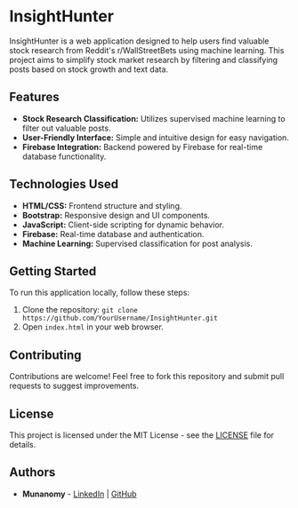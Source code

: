 # InsightHunter

InsightHunter is a web application designed to help users find valuable stock research from Reddit's r/WallStreetBets using machine learning. This project aims to simplify stock market research by filtering and classifying posts based on stock growth and text data.

## Features

- **Stock Research Classification:** Utilizes supervised machine learning to filter out valuable posts.
- **User-Friendly Interface:** Simple and intuitive design for easy navigation.
- **Firebase Integration:** Backend powered by Firebase for real-time database functionality.

## Technologies Used

- **HTML/CSS:** Frontend structure and styling.
- **Bootstrap:** Responsive design and UI components.
- **JavaScript:** Client-side scripting for dynamic behavior.
- **Firebase:** Real-time database and authentication.
- **Machine Learning:** Supervised classification for post analysis.

## Getting Started

To run this application locally, follow these steps:

1. Clone the repository: `git clone https://github.com/YourUsername/InsightHunter.git`
2. Open `index.html` in your web browser.

## Contributing

Contributions are welcome! Feel free to fork this repository and submit pull requests to suggest improvements.

## License

This project is licensed under the MIT License - see the [LICENSE](LICENSE) file for details.

## Authors

- **Munanomy** - [LinkedIn](https://www.linkedin.com/in/muna-numan/) | [GitHub](https://github.com/Munanom)
